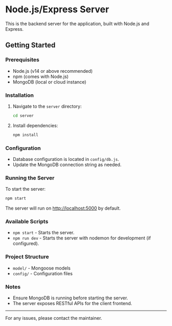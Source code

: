 # Node.js/Express Server

This is the backend server for the application, built with Node.js and Express.

## Getting Started

### Prerequisites
- Node.js (v14 or above recommended)
- npm (comes with Node.js)
- MongoDB (local or cloud instance)

### Installation
1. Navigate to the `server` directory:
   ```bash
   cd server
   ```
2. Install dependencies:
   ```bash
   npm install
   ```

### Configuration
- Database configuration is located in `config/db.js`.
- Update the MongoDB connection string as needed.

### Running the Server
To start the server:
```bash
npm start
```
The server will run on [http://localhost:5000](http://localhost:5000) by default.

### Available Scripts
- `npm start` - Starts the server.
- `npm run dev` - Starts the server with nodemon for development (if configured).

### Project Structure
- `model/` - Mongoose models
- `config/` - Configuration files

### Notes
- Ensure MongoDB is running before starting the server.
- The server exposes RESTful APIs for the client frontend.

---

For any issues, please contact the maintainer. 